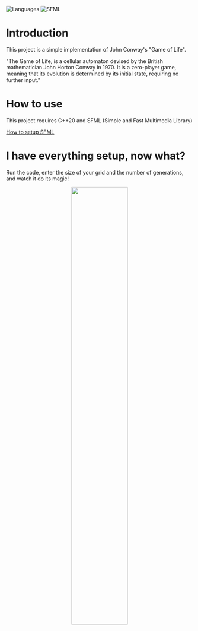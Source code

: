 ![Languages](https://img.shields.io/badge/-C++-%2303a9f4?style=for-the-badge&logo=cplusplus) 
![SFML](https://img.shields.io/badge/SFML-green?style=for-the-badge&logo=sfml)

# Introduction

This project is a simple implementation of John Conway's "Game of Life".   
  
"The Game of Life, is a cellular automaton devised by the British mathematician John Horton Conway in 1970. It is a zero-player game, meaning that its evolution is determined by its initial state, requiring no further input."
  
# How to use
This project requires C++20 and SFML (Simple and Fast Multimedia Library)
  
[How to setup SFML](https://www.sfml-dev.org/tutorials/2.5/start-vc.php)
  
# I have everything setup, now what?
Run the code, enter the size of your grid and the number of generations, and watch it do its magic!
  
<p align="center">
  <img src="https://github.com/MiTsSsS/John-Conway-Game-of-Life/blob/master/GoLExecGif.gif" width = 55%; height=55% />
</p>
